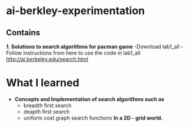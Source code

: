 # ai-berkley-experimentation
## Contains
**1. Solutions to search algorithms for pacman game**
  -Download lab1_all
  -Follow instructions from here to use the code in lab1_all http://ai.berkeley.edu/search.html

# What I learned
* **Concepts and Implementation of search algorithms such as**
  * breadth first search
  * deapth first search
  * uniform cost graph search functions 
**In a 2D - grid world.**
